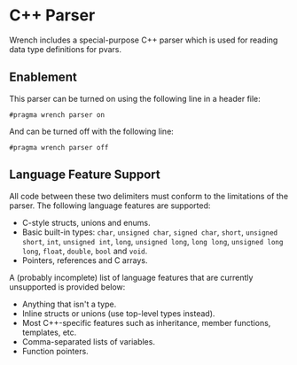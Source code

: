 # C++ Parser

Wrench includes a special-purpose C++ parser which is used for reading data type definitions for pvars.

## Enablement

This parser can be turned on using the following line in a header file:

```
#pragma wrench parser on
```

And can be turned off with the following line:

```
#pragma wrench parser off
```

## Language Feature Support

All code between these two delimiters must conform to the limitations of the parser. The following language features are supported:

- C-style structs, unions and enums.
- Basic built-in types: `char`, `unsigned char`, `signed char`, `short`, `unsigned short`, `int`, `unsigned int`, `long`, `unsigned long`, `long long`, `unsigned long long`, `float`, `double`, `bool` and `void`.
- Pointers, references and C arrays.

A (probably incomplete) list of language features that are currently unsupported is provided below:

- Anything that isn't a type.
- Inline structs or unions (use top-level types instead).
- Most C++-specific features such as inheritance, member functions, templates, etc.
- Comma-separated lists of variables.
- Function pointers.
